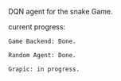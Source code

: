 DQN agent for the snake Game.


current progress:

    Game Backend: Done.
    
    Random Agent: Done.
    
    Grapic: in progress.